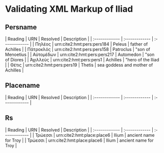 # Validating XML Markup of Iliad


## Persname 

| Reading | URN | Resolved | Description |
| :------------- | :------------- | :------------- |
| Πηλέος | urn:cite2:hmt:pers:pers184 | Peleus | father of Achilles | 
| Πάτροκλός | urn:cite2:hmt:pers:pers158 | Patroclus | "son of Menoetius | 
| Αὐτομέδων | urn:cite2:hmt:pers:pers217 | Automedon | "son of Diores | 
| Ἀχιλλεὺς | urn:cite2:hmt:pers:pers1 | Achilles | "hero of the Iliad | 
| Θέτις | urn:cite2:hmt:pers:pers19 | Thetis | sea goddess and mother of Achilles | 

## Placename 

| Reading | URN | Resolved | Description |
| :------------- | :------------- | :------------- |

## Rs 

| Reading | URN | Resolved | Description |
| :------------- | :------------- | :------------- |
| Τρώεσσι | urn:cite2:hmt:place:place6 | Ilium | ancient name for Troy | 
| Τρώεσσι | urn:cite2:hmt:place:place6 | Ilium | ancient name for Troy | 
